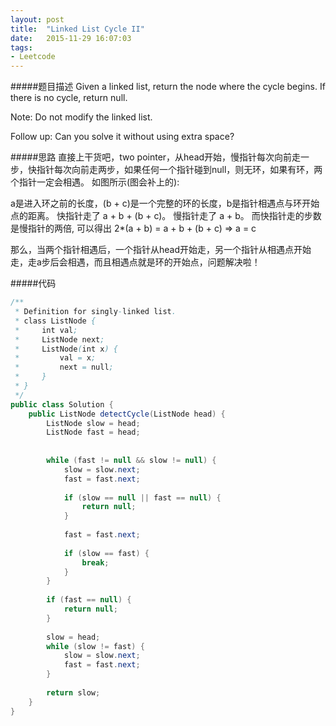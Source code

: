 ```yaml
---
layout: post
title:  "Linked List Cycle II"
date:   2015-11-29 16:07:03
tags: 
- Leetcode
---
```

#####题目描述
Given a linked list, return the node where the cycle begins. If there is no cycle, return null.

Note: Do not modify the linked list.

Follow up:
Can you solve it without using extra space?
<!--more-->

#####思路
直接上干货吧，two pointer，从head开始，慢指针每次向前走一步，快指针每次向前走两步，如果任何一个指针碰到null，则无环，如果有环，两个指针一定会相遇。
如图所示(图会补上的):

a是进入环之前的长度，(b + c)是一个完整的环的长度，b是指针相遇点与环开始点的距离。
快指针走了 a + b + (b + c)。
慢指针走了 a + b。
而快指针走的步数是慢指针的两倍, 可以得出 2*(a + b) = a + b + (b + c) => a = c

那么，当两个指针相遇后，一个指针从head开始走，另一个指针从相遇点开始走，走a步后会相遇，而且相遇点就是环的开始点，问题解决啦！

#####代码

~~~java
/**
 * Definition for singly-linked list.
 * class ListNode {
 *     int val;
 *     ListNode next;
 *     ListNode(int x) {
 *         val = x;
 *         next = null;
 *     }
 * }
 */
public class Solution {
    public ListNode detectCycle(ListNode head) {
        ListNode slow = head;
        ListNode fast = head;
        
        
        while (fast != null && slow != null) {
            slow = slow.next;
            fast = fast.next;
            
            if (slow == null || fast == null) {
                return null;
            }
            
            fast = fast.next;
            
            if (slow == fast) {
                break;
            }
        }
        
        if (fast == null) {
            return null;
        } 
        
        slow = head;
        while (slow != fast) {
            slow = slow.next;
            fast = fast.next;
        }
        
        return slow;
    }
}
~~~
